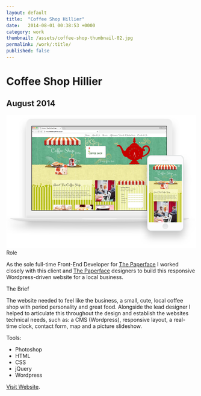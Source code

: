 ```yaml
---
layout: default
title:  "Coffee Shop Hillier"
date:   2014-08-01 00:38:53 +0000
category: work
thumbnail: /assets/coffee-shop-thumbnail-02.jpg
permalink: /work/:title/
published: false
---
```

<h1 class="content__post-title h1 bold">Coffee Shop Hillier</h1>
<h2 class="h3 content__post-date">August 2014</h2>
<div class="content__post-block content__post-block--margin">
  <div class="content__post-full">
    <img class="content__post-image" src="/assets/coffee-shop-01.png"/>
  </div>
</div>
<div class="content__post-block margin-m">
  <div class="content__post-half">
    <div class="content__post-sub-title margin-s margin-no-top">Role</div>
    <p class="block margin-s margin-no-top">
      As the sole full-time Front-End Developer for <a href="http://www.thepaperface.co.uk/" target="_blank" title="the paperface">The Paperface</a> I worked closely with this client and <a href="http://www.thepaperface.co.uk/" target="_blank" title="the paperface">The Paperface</a> designers to build this responsive Wordpress-driven website for a local business.
    </p>
    <div class="content__post-sub-title margin-s margin-no-top">The Brief</div>
    <p class="block margin-s margin-no-top">
      The website needed to feel like the business, a small, cute, local coffee shop with period personality and great food. Alongside the lead designer I helped to articulate this throughout the design and establish the websites technical needs, such as: a CMS (Wordpress), responsive layout, a real-time clock, contact form, map and a picture slideshow.
    </p>
  </div>
  <div class="content__post-half">
    <span class="content__post-sub-title margin-xs">Tools:</span>
      <ul class="bullet-list">
        <li>Photoshop</li>
        <li>HTML</li>
        <li>CSS</li>
        <li>jQuery</li>
        <li>Wordpress</li>
      </ul>
      <p class="block margin-m">
        <a href="http://thecoffeeshophillier.co.uk/" target="_blank" title="visit website">Visit Website</a>.
      </p>
  </div>
</div>
